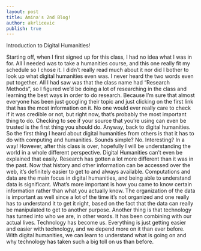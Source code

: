 ```yaml
---
layout: post
title: Amina's 2nd Blog!
author: akrlicevic
publish: true
---
```

Introduction to Digital Humanities!

Starting off, when I first signed up for this class, I had no idea what I was in for. All I needed was to take a humanities course, and this one really fit my schedule so I chose it. I didn’t really read much about it nor did I bother to look up what digital humanities even was. I never heard the two words even put together. All I had saw was that the class name had “Research Methods”, so I figured we’d be doing a lot of researching in the class and learning the best ways in order to do research. Because I’m sure that almost everyone has been just googling their topic and just clicking on the first link that has the most information on it. No one would ever really care to check if it was credible or not, but right now, that’s probably the most important thing to do. Checking to see if your source that you’re using can even be trusted is the first thing you should do. Anyway, back to digital humanities. 
So the first thing I heard about digital humanities from others is that it has to do with computing and humanities. Sounds simple? No. Interesting? In a way! However, after this class is over, hopefully I will be understanding the world in a whole different perspective. Digital Humanities can’t even be explained that easily. Research has gotten a lot more different than it was in the past. Now that history and other information can be accessed over the web, it’s definitely easier to get to and always available. Computations and data are the main focus in digital humanities, and being able to understand data is significant. What’s more important is how you came to know certain information rather than what you actually know. The organization of the data is important as well since a lot of the time it’s not organized and one really has to understand it to get it right, based on the fact that the data can really be manipulated to get to another purpose. Another thing is that technology has turned into who we are, in other words. It has been combining with our actual lives. Technology has become us. Everything is just getting easier and easier with technology, and we depend more on it than ever before. With digital humanities, we can learn to understand what is going on and why technology has taken such a big toll on us than before. 

